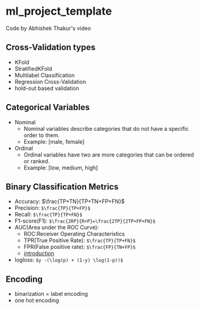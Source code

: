 # ml_project_template

Code by Abhishek Thakur's video

## Cross-Validation types

- KFold
- StratifiedKFold
- Multilabel Classification
- Regression Cross-Validation
- hold-out based validation

## Categorical Variables

- Nominal
  - Nominal variables describe categories that do not have a specific order to them. 
  - Example: [male, female]
- Ordinal
  - Ordinal variables have two are more categories that can be ordered or ranked. 
  - Example: [low, medium, high]

## Binary Classification Metrics

- Accuracy: $\frac{TP+TN}{TP+TN+FP+FN}$
- Precision: `$\frac{TP}{TP+FP}$`
- Recall: `$\frac{TP}{TP+FN}$`
- F1-score(F1): `$\frac{2RP}{R+P}=\frac{2TP}{2TP+FP+FN}$`
- AUC(Area under the ROC Curve):
  - ROC:Receiver Operating Characteristics
  - TPR(True Positive Rate): `$\frac{TP}{TP+FN}$`
  - FPR(False positive rate): `$\frac{FP}{TN+FP}$`
  - [introduction](https://blog.csdn.net/u013385925/article/details/80385873)
- logloss: `$y -(\log(p) + (1-y) \log(1-p))$`

## Encoding

- binarization
= label encoding
- one hot encoding
